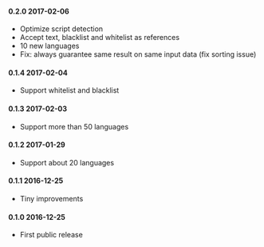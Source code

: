 #### 0.2.0 2017-02-06
* Optimize script detection
* Accept text, blacklist and whitelist as references
* 10 new languages
* Fix: always guarantee same result on same input data (fix sorting issue)

#### 0.1.4 2017-02-04
* Support whitelist and blacklist

#### 0.1.3 2017-02-03
* Support more than 50 languages

#### 0.1.2 2017-01-29
* Support about 20 languages

#### 0.1.1 2016-12-25
* Tiny improvements

#### 0.1.0 2016-12-25

* First public release
